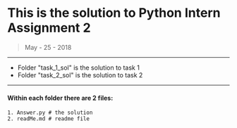 # This is the solution to Python Intern Assignment 2

>May - 25 - 2018

---
- Folder "task_1_sol" is the solution to task 1
- Folder "task_2_sol" is the solution to task 2
---
#### Within each folder there are 2 files:
	1. Answer.py # the solution
	2. readMe.md # readme file